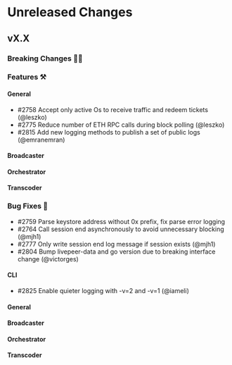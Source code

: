 # Unreleased Changes

## vX.X

### Breaking Changes 🚨🚨

### Features ⚒

#### General
- \#2758 Accept only active Os to receive traffic and redeem tickets (@leszko)
- \#2775 Reduce number of ETH RPC calls during block polling (@leszko)
- \#2815 Add new logging methods to publish a set of public logs (@emranemran)

#### Broadcaster

#### Orchestrator

#### Transcoder

### Bug Fixes 🐞
- \#2759 Parse keystore address without 0x prefix, fix parse error logging
- \#2764 Call session end asynchronously to avoid unnecessary blocking (@mjh1)
- \#2777 Only write session end log message if session exists (@mjh1)
- \#2804 Bump livepeer-data and go version due to breaking interface change (@victorges)

#### CLI
- \#2825 Enable quieter logging with -v=2 and -v=1 (@iameli)

#### General

#### Broadcaster

#### Orchestrator

#### Transcoder
